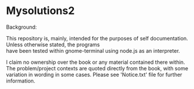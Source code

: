 # Mysolutions2
  
  Background:  
    
  This repository is, mainly, intended for the purposes of self documentation. Unless otherwise stated, the programs  
  have been tested within gnome-terminal using node.js as an interpreter.  
    
  I claim no ownership over the book or any material contained there within. The problem/project contexts are quoted
  directly from the book, with some variation in wording in some cases. Please see 'Notice.txt' file for further
  information.
  
  
